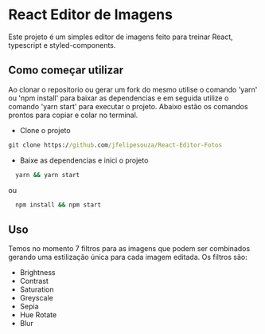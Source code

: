 # React Editor de Imagens

Este projeto é um simples editor de imagens feito para treinar React, typescript e styled-components.

## Como começar utilizar

Ao clonar o repositorio ou gerar um fork do mesmo utilise o comando 'yarn' ou 'npm install' para baixar as dependencias e em seguida utilize o comando 'yarn start' para executar o projeto. Abaixo estão os comandos prontos para copiar e colar no terminal.

- Clone o projeto

```cmd
git clone https://github.com/jfelipesouza/React-Editor-Fotos
```

- Baixe as dependencias e inici o projeto

```bash
  yarn && yarn start
```

ou

```bash
  npm install && npm start
```

## Uso

Temos no momento 7 filtros para as imagens que podem ser combinados gerando uma estilização única para cada imagem editada.
Os filtros são:

- Brightness
- Contrast
- Saturation
- Greyscale
- Sepia
- Hue Rotate
- Blur
